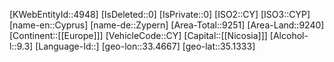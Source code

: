﻿---
location: [35.1333,33.4667]
type: Country
tags: [geo/Country]
---
[KWebEntityId::4948]
[IsDeleted::0]
[IsPrivate::0]
[ISO2::CY]
[ISO3::CYP]
[name-en::Cyprus]
[name-de::Zypern]
[Area-Total::9251]
[Area-Land::9240]
[Continent::[[Europe]]]
[VehicleCode::CY]
[Capital::[[Nicosia]]]
[Alcohol-l::9.3]
[Language-Id::]
[geo-lon::33.4667]
[geo-lat::35.1333]

